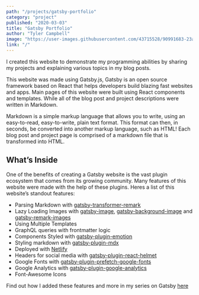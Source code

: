 ```yaml
---
path: "/projects/gatsby-portfolio"
category: "project"
published: "2020-03-03"
title: "Gatsby Portfolio"   
author: "Tyler Campbell"
image: "https://user-images.githubusercontent.com/43715528/90991683-23a46000-e579-11ea-81bd-f35baac4804d.png"
link: "/"
---
```


I created this website to demonstrate my programming abilities by sharing my projects and explaining various topics in my blog posts. 

This website was made using Gatsby.js, Gatsby is an open source framework based on React that helps developers build blazing fast websites and apps. Main pages of this website were built using React components and templates. While all of the blog post and project descriptions were written in Markdown.

Markdown is a simple markup language that allows you to write, using an easy-to-read, easy-to-write, plain text format. This format can then, in seconds, be converted into another markup language, such as HTML! Each blog post and project page is comprised of a markdown file that is transformed into HTML.

## What’s Inside
One of the benefits of creating a Gatsby website is the vast plugin ecosystem that comes from its growing community. Many features of this website were made with the help of these plugins.  Heres a list of this website’s standout features:

* Parsing Markdown with [gatsby-transformer-remark](https://www.gatsbyjs.org/packages/gatsby-transformer-remark/)
* Lazy Loading Images with [gatsby-image](https://www.gatsbyjs.org/packages/gatsby-image/), [gatsby-background-image](https://www.gatsbyjs.org/packages/gatsby-background-image/) and [gatsby-remark-images](https://www.gatsbyjs.org/packages/gatsby-remark-images/)
* Using Multiple Templates 
* GraphQL queries with frontmatter logic
* Components Styled with [gatsby-plugin-emotion](https://www.gatsbyjs.org/packages/gatsby-plugin-emotion/)
* Styling markdown with [gatsby-plugin-mdx](https://www.gatsbyjs.org/packages/gatsby-plugin-mdx/)
* Deployed with [Netlify](https://www.netlify.com/)
* Headers for social media with [gatsby-plugin-react-helmet](https://www.gatsbyjs.org/packages/gatsby-plugin-react-helmet/)
* Google Fonts with [gatsby-plugin-prefetch-google-fonts](https://www.gatsbyjs.org/packages/gatsby-plugin-prefetch-google-fonts/)
* Google Analytics with [gatsby-plugin-google-analytics](https://www.gatsbyjs.org/packages/gatsby-plugin-google-analytics/)
* Font-Awesome Icons

Find out how I added these features and more in my series on Gatsby [here](link_to_page)

